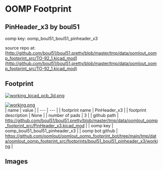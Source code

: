 # OOMP Footprint  
## PinHeader_x3  by boul51  
  
oomp key: oomp_boul51_boul51_pinheader_x3  
  
source repo at: [http://github.com/boul51/boul51.pretty/blob/master/tmp/data/oomlout_oomp_footprint_src/TO-92_1.kicad_mod](http://github.com/boul51/boul51.pretty/blob/master/tmp/data/oomlout_oomp_footprint_src/TO-92_1.kicad_mod)  
## Footprint  
  
[![working_kicad_pcb_3d.png](working_kicad_pcb_3d_600.png)](working_kicad_pcb_3d.png)  
  
[![working.png](working_600.png)](working.png)  
| name | value | 
| --- | --- | 
| footprint name | PinHeader_x3 | 
| footprint description | None | 
| number of pads | 3 | 
| github path | http://github.com/boul51/boul51.pretty/blob/master/tmp/data/oomlout_oomp_footprint_src/PinHeader_x3.kicad_mod | 
| oomp key | oomp_boul51_boul51_pinheader_x3 | 
| oomp bot github | https://github.com/oomlout/oomlout_oomp_footprint_bot/tree/main/tmp/data/oomlout_oomp_footprint_src/footprints/boul51_boul51_pinheader_x3/working | 
## Images  
